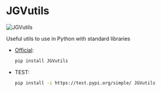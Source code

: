 # JGVutils

![JGVutils](https://img.shields.io/badge/version-v1.0.3.0-blue.svg)

Useful utils to use in Python with standard libraries

- [Official](https://pypi.org/project/JGVutils/):
    ```bash
    pip install JGVutils
    ```
- TEST:
    ```bash
    pip install -i https://test.pypi.org/simple/ JGVutils
    ```
